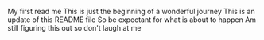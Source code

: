 My first read me
This is just the beginning of a wonderful journey
This is an update of this README file
So be expectant for what is about to happen
Am still figuring this out so don't laugh at me
